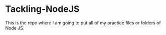 # Tackling-NodeJS
This is the repo where I am going to put all of my practice files or folders of Node JS.
